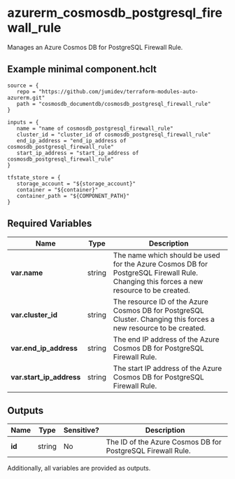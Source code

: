 # azurerm_cosmosdb_postgresql_firewall_rule

Manages an Azure Cosmos DB for PostgreSQL Firewall Rule.

## Example minimal component.hclt

```hcl
source = {
   repo = "https://github.com/jumidev/terraform-modules-auto-azurerm.git" 
   path = "cosmosdb_documentdb/cosmosdb_postgresql_firewall_rule" 
}

inputs = {
   name = "name of cosmosdb_postgresql_firewall_rule" 
   cluster_id = "cluster_id of cosmosdb_postgresql_firewall_rule" 
   end_ip_address = "end_ip_address of cosmosdb_postgresql_firewall_rule" 
   start_ip_address = "start_ip_address of cosmosdb_postgresql_firewall_rule" 
}

tfstate_store = {
   storage_account = "${storage_account}" 
   container = "${container}" 
   container_path = "${COMPONENT_PATH}" 
}

```

## Required Variables

| Name | Type |  Description |
| ---- | --------- |  ----------- |
| **var.name** | string |  The name which should be used for the Azure Cosmos DB for PostgreSQL Firewall Rule. Changing this forces a new resource to be created. | 
| **var.cluster_id** | string |  The resource ID of the Azure Cosmos DB for PostgreSQL Cluster. Changing this forces a new resource to be created. | 
| **var.end_ip_address** | string |  The end IP address of the Azure Cosmos DB for PostgreSQL Firewall Rule. | 
| **var.start_ip_address** | string |  The start IP address of the Azure Cosmos DB for PostgreSQL Firewall Rule. | 



## Outputs

| Name | Type | Sensitive? | Description |
| ---- | ---- | --------- | --------- |
| **id** | string | No  | The ID of the Azure Cosmos DB for PostgreSQL Firewall Rule. | 

Additionally, all variables are provided as outputs.
